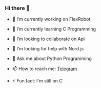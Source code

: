 ### Hi there 👋


- 🔭 I’m currently working on FlexRobot
- 🌱 I’m currently learning C Programming
- 👯 I’m looking to collaborate on Api 
- 🤔 I’m looking for help with Nord.js
- 💬 Ask me about Python Programming
- 📫 How to reach me: [Telegram](https://t.me/Sudologs)

- ⚡ Fun fact: I'm still on C 


